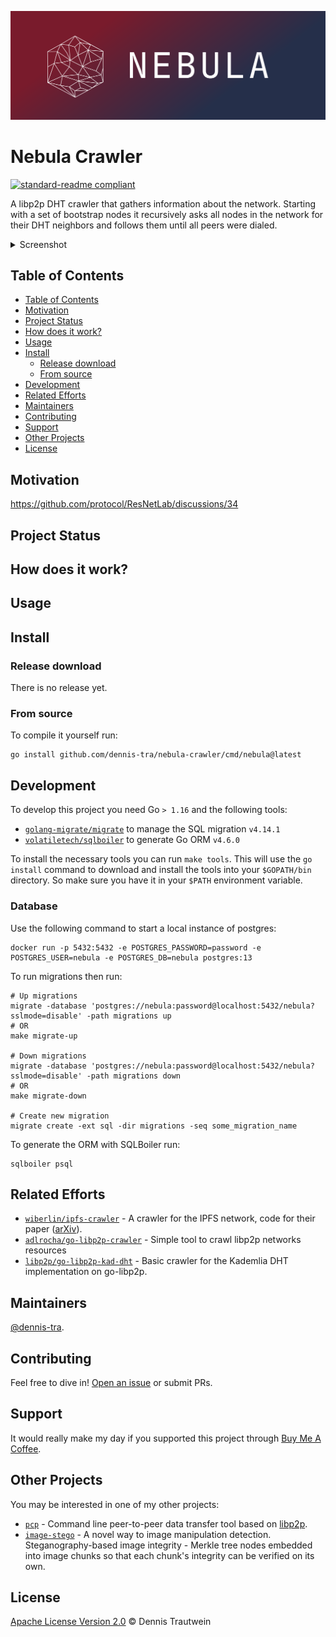 ![Nebula Crawler Logo](./docs/nebula-logo.svg)
# Nebula Crawler

[![standard-readme compliant](https://img.shields.io/badge/readme%20style-standard-brightgreen.svg)](https://github.com/RichardLitt/standard-readme)

A libp2p DHT crawler that gathers information about the network. Starting with a set of bootstrap nodes it recursively asks all nodes in the network for their DHT neighbors and follows them until all peers were dialed.

<details><summary>Screenshot</summary>
<img src="./docs/grafana-screenshot.png" alt="Screenshot from a Grafana dashboard">
</details>

## Table of Contents

- [Table of Contents](#table-of-contents)
- [Motivation](#motivation)
- [Project Status](#project-status)
- [How does it work?](#how-does-it-work)
- [Usage](#usage)
- [Install](#install)
  - [Release download](#release-download)
  - [From source](#from-source)
- [Development](#development)
- [Related Efforts](#related-efforts)
- [Maintainers](#maintainers)
- [Contributing](#contributing)
- [Support](#support)
- [Other Projects](#other-projects)
- [License](#license)

## Motivation

https://github.com/protocol/ResNetLab/discussions/34

## Project Status

## How does it work?

## Usage

## Install

### Release download

There is no release yet.

[comment]: <> (Head over to the [releases]&#40;https://github.com/dennis-tra/nebula-crawler/releases&#41; and download the latest archive for)

[comment]: <> (your platform.)

### From source

To compile it yourself run:

```shell
go install github.com/dennis-tra/nebula-crawler/cmd/nebula@latest
```

## Development

To develop this project you need Go `> 1.16` and the following tools:

- [`golang-migrate/migrate`](https://github.com/golang-migrate/migrate) to manage the SQL migration `v4.14.1`
- [`volatiletech/sqlboiler`](https://github.com/volatiletech/sqlboiler) to generate Go ORM `v4.6.0`

To install the necessary tools you can run `make tools`. This will use the `go install` command to download and install the tools into your `$GOPATH/bin` directory. So make sure you have it in your `$PATH` environment variable. 


### Database

Use the following command to start a local instance of postgres:
```shell
docker run -p 5432:5432 -e POSTGRES_PASSWORD=password -e POSTGRES_USER=nebula -e POSTGRES_DB=nebula postgres:13
```

To run migrations then run:

```shell
# Up migrations
migrate -database 'postgres://nebula:password@localhost:5432/nebula?sslmode=disable' -path migrations up
# OR
make migrate-up

# Down migrations
migrate -database 'postgres://nebula:password@localhost:5432/nebula?sslmode=disable' -path migrations down
# OR
make migrate-down

# Create new migration
migrate create -ext sql -dir migrations -seq some_migration_name
```

To generate the ORM with SQLBoiler run:

```shell
sqlboiler psql
```

## Related Efforts

- [`wiberlin/ipfs-crawler`](https://github.com/wiberlin/ipfs-crawler) - A crawler for the IPFS network, code for their paper ([arXiv](https://arxiv.org/abs/2002.07747)).
- [`adlrocha/go-libp2p-crawler`](https://github.com/adlrocha/go-libp2p-crawler) - Simple tool to crawl libp2p networks resources
- [`libp2p/go-libp2p-kad-dht`](https://github.com/libp2p/go-libp2p-kad-dht/tree/master/crawler) - Basic crawler for the Kademlia DHT implementation on go-libp2p.

## Maintainers

[@dennis-tra](https://github.com/dennis-tra).

## Contributing

Feel free to dive in! [Open an issue](https://github.com/dennis-tra/pcp/issues/new) or submit PRs.

## Support

It would really make my day if you supported this project through [Buy Me A Coffee](https://www.buymeacoffee.com/dennistra).

## Other Projects

You may be interested in one of my other projects:

- [`pcp`](https://github.com/dennis-tra/pcp) - Command line peer-to-peer data transfer tool based on [libp2p](https://github.com/libp2p/go-libp2p).
- [`image-stego`](https://github.com/dennis-tra/image-stego) - A novel way to image manipulation detection. Steganography-based image integrity - Merkle tree nodes embedded into image chunks so that each chunk's integrity can be verified on its own.

## License

[Apache License Version 2.0](LICENSE) © Dennis Trautwein
